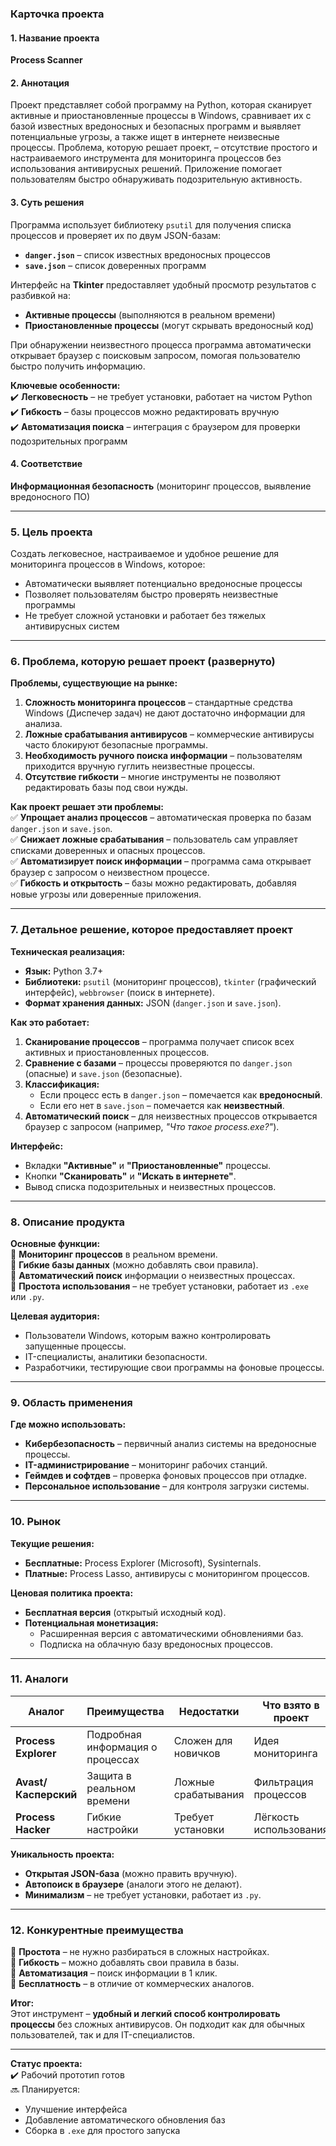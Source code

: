 ### **Карточка проекта**  

#### **1. Название проекта**  
**Process Scanner**  

#### **2. Аннотация**  
Проект представляет собой программу на Python, которая сканирует активные и приостановленные процессы в Windows, сравнивает их с базой известных вредоносных и безопасных программ и выявляет потенциальные угрозы, а также ищет в интернете неизвесные процессы. Проблема, которую решает проект, – отсутствие простого и настраиваемого инструмента для мониторинга процессов без использования антивирусных решений. Приложение помогает пользователям быстро обнаруживать подозрительную активность.  

#### **3. Суть решения**  
Программа использует библиотеку `psutil` для получения списка процессов и проверяет их по двум JSON-базам:  
- **`danger.json`** – список известных вредоносных процессов  
- **`save.json`** – список доверенных программ  

Интерфейс на **Tkinter** предоставляет удобный просмотр результатов с разбивкой на:  
- **Активные процессы** (выполняются в реальном времени)  
- **Приостановленные процессы** (могут скрывать вредоносный код)  

При обнаружении неизвестного процесса программа автоматически открывает браузер с поисковым запросом, помогая пользователю быстро получить информацию.  

**Ключевые особенности:**  
✔️ **Легковесность** – не требует установки, работает на чистом Python  
✔️ **Гибкость** – базы процессов можно редактировать вручную  
✔️ **Автоматизация поиска** – интеграция с браузером для проверки подозрительных программ  

#### **4. Соответствие**  
**Информационная безопасность** (мониторинг процессов, выявление вредоносного ПО)  


---

### **5. Цель проекта**  
Создать легковесное, настраиваемое и удобное решение для мониторинга процессов в Windows, которое:  
- Автоматически выявляет потенциально вредоносные процессы  
- Позволяет пользователям быстро проверять неизвестные программы  
- Не требует сложной установки и работает без тяжелых антивирусных систем  

---

### **6. Проблема, которую решает проект (развернуто)**  
**Проблемы, существующие на рынке:**  
1. **Сложность мониторинга процессов** – стандартные средства Windows (Диспечер задач) не дают достаточно информации для анализа.  
2. **Ложные срабатывания антивирусов** – коммерческие антивирусы часто блокируют безопасные программы.  
3. **Необходимость ручного поиска информации** – пользователям приходится вручную гуглить неизвестные процессы.  
4. **Отсутствие гибкости** – многие инструменты не позволяют редактировать базы под свои нужды.  

**Как проект решает эти проблемы:**  
✅ **Упрощает анализ процессов** – автоматическая проверка по базам `danger.json` и `save.json`.  
✅ **Снижает ложные срабатывания** – пользователь сам управляет списками доверенных и опасных процессов.  
✅ **Автоматизирует поиск информации** – программа сама открывает браузер с запросом о неизвестном процессе.  
✅ **Гибкость и открытость** – базы можно редактировать, добавляя новые угрозы или доверенные приложения.  

---

### **7. Детальное решение, которое предоставляет проект**  
**Техническая реализация:**  
- **Язык:** Python 3.7+  
- **Библиотеки:** `psutil` (мониторинг процессов), `tkinter` (графический интерфейс), `webbrowser` (поиск в интернете).  
- **Формат хранения данных:** JSON (`danger.json` и `save.json`).  

**Как это работает:**  
1. **Сканирование процессов** – программа получает список всех активных и приостановленных процессов.  
2. **Сравнение с базами** – процессы проверяются по `danger.json` (опасные) и `save.json` (безопасные).  
3. **Классификация:**  
   - Если процесс есть в `danger.json` – помечается как **вредоносный**.  
   - Если его нет в `save.json` – помечается как **неизвестный**.  
4. **Автоматический поиск** – для неизвестных процессов открывается браузер с запросом (например, *"Что такое process.exe?"*).  

**Интерфейс:**  
- Вкладки **"Активные"** и **"Приостановленные"** процессы.  
- Кнопки **"Сканировать"** и **"Искать в интернете"**.  
- Вывод списка подозрительных и неизвестных процессов.  

---

### **8. Описание продукта**  
**Основные функции:**  
🔹 **Мониторинг процессов** в реальном времени.  
🔹 **Гибкие базы данных** (можно добавлять свои правила).  
🔹 **Автоматический поиск** информации о неизвестных процессах.  
🔹 **Простота использования** – не требует установки, работает из `.exe` или `.py`.  

**Целевая аудитория:**  
- Пользователи Windows, которым важно контролировать запущенные процессы.  
- IT-специалисты, аналитики безопасности.  
- Разработчики, тестирующие свои программы на фоновые процессы.  

---

### **9. Область применения**  
**Где можно использовать:**  
- **Кибербезопасность** – первичный анализ системы на вредоносные процессы.  
- **IT-администрирование** – мониторинг рабочих станций.  
- **Геймдев и софтдев** – проверка фоновых процессов при отладке.  
- **Персональное использование** – для контроля загрузки системы.  

---

### **10. Рынок**  
**Текущие решения:**  
- **Бесплатные:** Process Explorer (Microsoft), Sysinternals.  
- **Платные:** Process Lasso, антивирусы с мониторингом процессов.  

**Ценовая политика проекта:**  
- **Бесплатная версия** (открытый исходный код).  
- **Потенциальная монетизация:**  
  - Расширенная версия с автоматическими обновлениями баз.  
  - Подписка на облачную базу вредоносных процессов.  

---

### **11. Аналоги**  
| Аналог | Преимущества | Недостатки | Что взято в проект |  
|--------|--------------|------------|-------------------|  
| **Process Explorer** | Подробная информация о процессах | Сложен для новичков | Идея мониторинга |  
| **Avast/Касперский** | Защита в реальном времени | Ложные срабатывания | Фильтрация процессов |  
| **Process Hacker** | Гибкие настройки | Требует установки | Лёгкость использования |  

**Уникальность проекта:**  
- **Открытая JSON-база** (можно править вручную).  
- **Автопоиск в браузере** (аналоги этого не делают).  
- **Минимализм** – не требует установки, работает из `.py`.  

---

### **12. Конкурентные преимущества**  
🚀 **Простота** – не нужно разбираться в сложных настройках.  
🚀 **Гибкость** – можно добавлять свои правила в базы.  
🚀 **Автоматизация** – поиск информации в 1 клик.  
🚀 **Бесплатность** – в отличие от коммерческих аналогов.  

**Итог:**  
Этот инструмент – **удобный и легкий способ контролировать процессы** без сложных антивирусов. Он подходит как для обычных пользователей, так и для IT-специалистов.  

---  
**Статус проекта:**  
✔️ Рабочий прототип готов  
🔜 Планируется:  
- Улучшение интерфейса  
- Добавление автоматического обновления баз  
- Сборка в `.exe` для простого запуска


